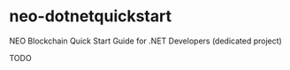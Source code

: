 # neo-dotnetquickstart
NEO Blockchain Quick Start Guide for .NET Developers (dedicated project)

TODO
